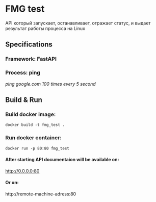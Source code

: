 # FMG test  
API который запускает, останавливает, отражает статус, и выдает результат работы процесса на Linux

## Specifications

### Framework:  FastAPI  
### Process:    ping  

*ping google.com 100 times every 5 second*


## Build & Run

### Build docker image:

```console
docker build -t fmg_test .
```  


### Run docker container:
```console
docker run -p 80:80 fmg_test
```  


#### After starting API documentaion will be available on:  
http://0.0.0.0:80

#### Or on:  
http://remote-machine-adress:80  




